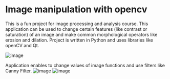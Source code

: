 # Image manipulation with opencv
This is a fun project for image processing and analysis course. This application can be used to change certain features (like contrast or saturation) of an image and make common morphological operators like erosion and dilation. Project is written in Python and uses libraries like openCV and Qt. 


![image](https://github.com/domstef/Image_manipulation_app/assets/96998028/e3e3be3b-6e96-4951-8818-d1403bccdb56)


Application enables to change values of image functions and use filters like Canny Filter.
![image](https://github.com/domstef/Image_manipulation_app/assets/96998028/43527358-9eb2-405c-b71f-8d321a12b38e)
![image](https://github.com/domstef/Image_manipulation_app/assets/96998028/7a0afacb-5bd2-4736-b3ef-3827ebdf5719)

